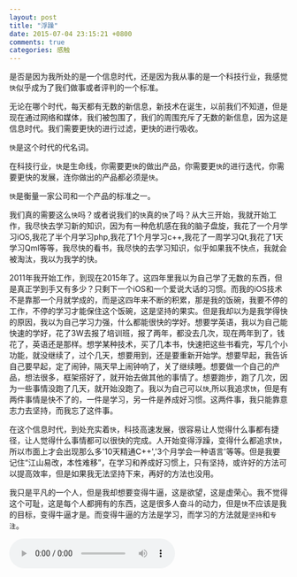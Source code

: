 ```yaml
---
layout: post
title: "浮躁"
date: 2015-07-04 23:15:21 +0800
comments: true
categories: 感触
---
```


是否是因为我所处的是一个信息时代，还是因为我从事的是一个科技行业，我感觉`快`似乎成为了我们做事或者评判的一个标准。<!--more-->

无论在哪个时代，每天都有无数的新信息，新技术在诞生，以前我们不知道，但是现在通过网络和媒体，我们被包围了，我们的周围充斥了无数的新信息，因为这是信息时代。我们需要更快的进行过滤，更快的进行吸收。

`快`是这个时代的代名词。

在科技行业，`快`是生命线，你需要更`快`的做出产品，你需要更`快`的进行迭代，你需要更快的发展，连你做出的产品都必须是`快`。

`快`是衡量一家公司和一个产品的标准之一。

我们真的需要这么`快`吗？或者说我们的`快`真的`快`了吗？从大三开始，我就开始工作，我尽快去学习新的知识，因为有一种危机感在我的脑子盘旋，我花了一个月学习iOS,我花了半个月学习php,我花了1个月学习c++,我花了一周学习Qt,我花了1天学习Qml等等，我尽快的看书，我尽快的去学习知识，似乎如果我不快点，我就会被淘汰，我以为我学的快。

2011年我开始工作，到现在2015年了。这四年里我以为自己学了无数的东西，但是真正学到手又有多少？只剩下一个iOS和一个爱说大话的习惯。而我的iOS技术不是靠那一个月就学成的，而是这四年来不断的积累，那是我的饭碗，我要不停的工作，不停的学习才能保住这个饭碗，这是坚持的果实。但是我却以为是我学得快的原因，我以为自己学习力强，什么都能很快的学好。想要学英语，我以为自己能快速的学好，花了3W去报了培训班，报了两年，都没去几次，现在两年到了，钱花了，英语还是那样。想学某种技术，买了几本书，快速把这些书看完，写几个小功能，就没继续了，过个几天，想要用到，还是要重新开始学。想要早起，我告诉自己要早起，定了闹钟，隔天早上闹钟响了，关了继续睡。想要做一个自己的产品，想法很多，框架搭好了，就开始去做其他的事情了。想要跑步，跑了几次，因为一些事情没跑了几天，就开始没跑了。我以为自己可以`快`,所以我追求`快`，但是有两件事情是快不了的，一件是学习，另一件是养成好习惯。这两件事，我只能靠意志力去坚持，而我忘了这件事。

在这个信息时代，到处充实着`快`，科技高速发展，很容易让人觉得什么事都有捷径，让人觉得什么事情都可以很快的完成。人开始变得浮躁，变得什么都追求`快`，所以市面上才会出现那么多'10天精通C++','3个月学会一种语言'等等。但是我要记住“江山易改，本性难移”，在学习和养成好习惯上，只有坚持，或许好的方法可以提高效率，但是如果我无法坚持下来，再好的方法也没用。

我只是平凡的一个人，但是我却想要变得牛逼，这是欲望，这是虚荣心。我不觉得这个可耻，这是每个人都拥有的东西，这是很多人奋斗的动力，但是`快`不应该是我的目标，变得牛逼才是。而变得牛逼的方法是学习，而学习的方法就是`坚持`和`专注`。

<audio src="/blogFiles/musics/平凡之路.mp3" controls="controls" autoplay="autoplay">
</audio>
